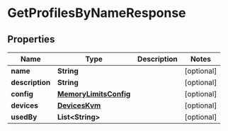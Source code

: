 

# GetProfilesByNameResponse


## Properties

| Name | Type | Description | Notes |
|------------ | ------------- | ------------- | -------------|
|**name** | **String** |  |  [optional] |
|**description** | **String** |  |  [optional] |
|**config** | [**MemoryLimitsConfig**](MemoryLimitsConfig.md) |  |  [optional] |
|**devices** | [**DevicesKvm**](DevicesKvm.md) |  |  [optional] |
|**usedBy** | **List&lt;String&gt;** |  |  [optional] |



